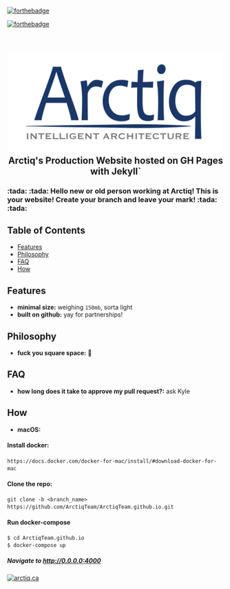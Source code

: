 [![forthebadge](http://forthebadge.com/images/badges/uses-html.svg)](https://arctiq.ca)

[![forthebadge](http://forthebadge.com/images/badges/built-with-love.svg)](https://github.com/arctiqtim)

<h2 align="center">
  <br>
  <a href="www.arctiq.ca"><img src="/assets/arctiq-words-only.png" alt="arctiq.ca" width="500"></a>
  <br>
  Arctiq's Production Website hosted on GH Pages with Jekyll`
  <br>
</h2>

<h3> :tada: :tada: Hello new or old person working at Arctiq! This is your website! Create your branch and leave your mark! :tada: :tada: <h3>

## Table of Contents
- [Features](#features)
- [Philosophy](#philosophy)
- [FAQ](#faq)
- [How](#how)


## Features
- __minimal size:__ weighing `150mb`, sorta light
- __built on github:__ yay for partnerships!

## Philosophy
- __fuck you square space:__ :fu:

## FAQ
- __how long does it take to approve my pull request?:__ ask Kyle

## How
- __macOS:__

#### Install docker:

`https://docs.docker.com/docker-for-mac/install/#download-docker-for-mac`

#### Clone the repo:

`git clone -b <branch_name> https://github.com/ArctiqTeam/ArctiqTeam.github.io.git`

#### Run docker-compose

`$ cd ArctiqTeam.github.io` <br>
`$ docker-compose up`

##### Navigate to http://0.0.0.0:4000

<a href="www.arctiq.ca"><img src="/assets/arctiqca-hd.gif" alt="arctiq.ca"></a>
